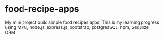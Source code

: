 # food-recipe-apps

My mini project build simple food recipes apps. 
This is my learning progress using MVC, node.js, express.js, bootstrap, postgresSQL, npm, Sequlize ORM
